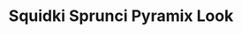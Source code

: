 ---
slug: squidki-sprunci-pyramix-look
title: Squidki Sprunci Pyramix Look
description: "Squidki Sprunci Pyramix Look is an exciting online game. Play for free directly in your browser!"
icon: /images/new_mods/Sprunki Sprunci Pyramix Look.png
url: https://wowtbc.net/sprunkin/sprunci-pyramix-look/index.html
previewImage: /images/new_mods/Sprunki Sprunci Pyramix Look.png
type: new mods

# SEO配置
seo:
  title: "Squidki Sprunci Pyramix Look - Play Free Online Game | Fun Browser Games"
  description: "Squidki Sprunci Pyramix Look - Play this fun online game for free in your browser. No download required!"
  ogImage: "/images/new_mods/Sprunki Sprunci Pyramix Look.png"
  keywords: "squidki-sprunci-pyramix-look, online game, browser game, free game, new mods game, play online"

videoUrls:
  - https://www.youtube.com/embed/example1
  - https://www.youtube.com/embed/example2

whyPlay:
  title: "Why Play Squidki Sprunci Pyramix Look?"
  items:
    - "Immersive Gameplay: Squidki Sprunci Pyramix Look offers an engaging and immersive gaming experience that will keep you entertained for hours"
    - "Challenging Levels: Test your skills with increasingly difficult challenges and obstacles"
    - "Beautiful Graphics: Enjoy stunning visuals and smooth animations that bring the game world to life"
    - "Regular Updates: New content and features are added regularly to keep the game fresh and exciting"
    - "Free to Play: Experience all the fun without spending a penny"
    - "Community Features: Connect with other players, share strategies, and compete for high scores"
    - "Cross-Platform: Play on any device with a web browser, no downloads required"

features:
  title: "Key Features of Squidki Sprunci Pyramix Look"
  image: "/images/new_mods/Sprunki Sprunci Pyramix Look.png"
  items:
    - "Intuitive Controls: Easy to learn controls make Squidki Sprunci Pyramix Look accessible for players of all skill levels"
    - "Multiple Game Modes: Enjoy various gameplay options that provide different challenges and experiences"
    - "Character Customization: Personalize your gaming experience with unique characters and items"
    - "Achievement System: Complete special tasks to earn rewards and recognition"
    - "Leaderboards: Compete with players worldwide and see who can achieve the highest scores"

characteristics:
  title: "Game Characteristics"
  image: "/images/new_mods/Sprunki Sprunci Pyramix Look.png"
  items:
    - "Genre: New mods game with elements of strategy and skill"
    - "Difficulty: Suitable for both casual gamers and those seeking a challenge"
    - "Play Time: Quick sessions or extended gameplay, depending on your preference"
    - "Art Style: Vibrant and engaging visuals that enhance the gaming experience"
    - "Sound Design: Immersive audio that complements the gameplay perfectly"

info: "Squidki Sprunci Pyramix Look is an exciting online game that offers players a unique and engaging gaming experience. With its intuitive controls, stunning visuals, and challenging gameplay, Squidki Sprunci Pyramix Look provides hours of entertainment for players of all ages and skill levels. Whether you're looking for a quick gaming session during a break or an extended play session, Squidki Sprunci Pyramix Look delivers an immersive experience that will keep you coming back for more. The game features multiple levels of increasing difficulty, ensuring that players are constantly challenged as they progress. With regular updates adding new content and features, Squidki Sprunci Pyramix Look remains fresh and exciting, providing endless entertainment options for its growing community of players."

howToPlayIntro: "Welcome to Squidki Sprunci Pyramix Look! This guide will walk you through the basics and help you master the game. Whether you're a beginner or looking to improve your skills, these tips and instructions will enhance your gaming experience."

howToPlaySteps:
  - title: "Getting Started"
    description: "Begin your Squidki Sprunci Pyramix Look adventure by familiarizing yourself with the controls. Use your keyboard or mouse to navigate through the game interface. The tutorial will guide you through the basic mechanics and help you understand the objectives."
  - title: "Understanding the Objectives"
    description: "In Squidki Sprunci Pyramix Look, your main goal is to progress through levels by completing specific objectives. Each level presents unique challenges that require different strategies and approaches."
  - title: "Mastering the Controls"
    description: "Practice using the controls to improve your precision and reaction time. Squidki Sprunci Pyramix Look requires quick reflexes and strategic thinking to overcome obstacles and defeat opponents."
  - title: "Utilizing Power-ups"
    description: "Collect power-ups throughout the game to enhance your abilities and overcome difficult challenges. Each power-up offers unique advantages that can be crucial for success."
  - title: "Developing Strategies"
    description: "As you progress in Squidki Sprunci Pyramix Look, develop effective strategies for different scenarios. Analyze patterns, anticipate challenges, and adapt your approach to maximize your performance."

faq:
  title: "Frequently Asked Questions about Squidki Sprunci Pyramix Look"
  items:
    - question: "Is Squidki Sprunci Pyramix Look free to play?"
      answer: "Yes, Squidki Sprunci Pyramix Look is completely free to play directly in your web browser. No downloads or purchases are required to enjoy the full game experience."
    - question: "Can I play Squidki Sprunci Pyramix Look on mobile devices?"
      answer: "Yes, Squidki Sprunci Pyramix Look is optimized for both desktop and mobile play. You can enjoy the game on any device with a web browser and internet connection."
    - question: "Are there any in-game purchases?"
      answer: "While Squidki Sprunci Pyramix Look is free to play, there may be optional in-game purchases available for cosmetic items or additional features that don't affect core gameplay."
    - question: "How often is Squidki Sprunci Pyramix Look updated?"
      answer: "The developers regularly update Squidki Sprunci Pyramix Look with new content, features, and improvements based on player feedback and game performance."
    - question: "Can I play Squidki Sprunci Pyramix Look offline?"
      answer: "Currently, Squidki Sprunci Pyramix Look requires an internet connection to play as it's a browser-based online game."
    - question: "Is Squidki Sprunci Pyramix Look suitable for children?"
      answer: "Yes, Squidki Sprunci Pyramix Look is designed to be family-friendly and suitable for players of all ages."
    - question: "How do I report bugs or issues?"
      answer: "If you encounter any problems while playing Squidki Sprunci Pyramix Look, you can report them through the game's support page or contact the developers directly through their website."
    - question: "Still Have Questions?"
      answer: "If you have additional questions about Squidki Sprunci Pyramix Look that aren't covered in this FAQ, please visit our support center or contact our customer service team for assistance."
---